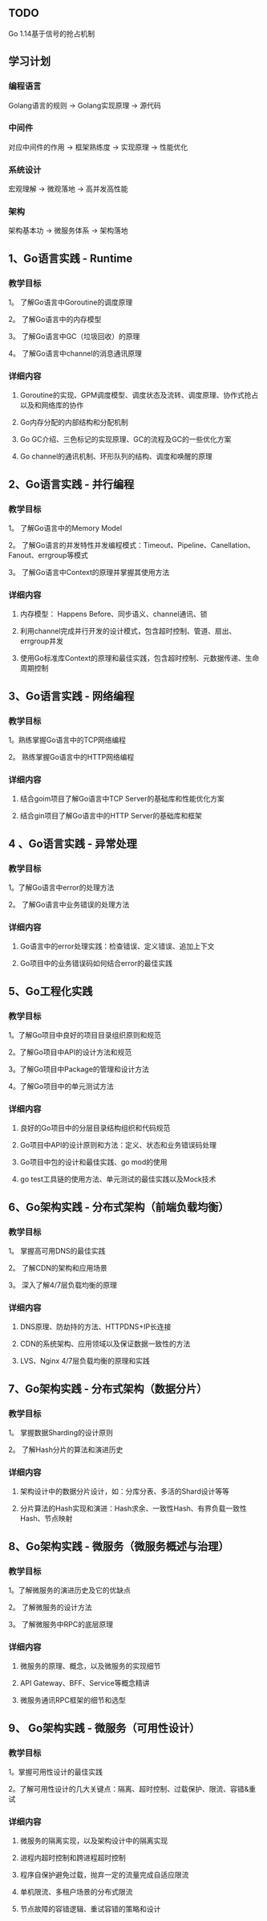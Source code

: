 ## TODO

Go 1.14基于信号的抢占机制







## 学习计划

### 编程语言

Golang语言的规则 -> Golang实现原理 -> 源代码

### 中间件

对应中间件的作用 -> 框架熟练度 -> 实现原理 -> 性能优化

### 系统设计

宏观理解 -> 微观落地 -> 高并发高性能

### 架构

架构基本功 -> 微服务体系 -> 架构落地





## 1、Go语言实践 - Runtime



### 教学目标

1。 了解Go语言中Goroutine的调度原理

2。 了解Go语言中的内存模型

3。 了解Go语言中GC（垃圾回收）的原理

4。 了解Go语言中channel的消息通讯原理



### 详细内容

1. Goroutine的实现、GPM调度模型、调度状态及流转、调度原理、协作式抢占以及和网络库的协作

2. Go内存分配的内部结构和分配机制

3. Go GC介绍、三色标记的实现原理、GC的流程及GC的一些优化方案

4. Go channel的通讯机制、环形队列的结构、调度和唤醒的原理





## 2、Go语言实践 - 并行编程



### 教学目标

1。 了解Go语言中的Memory Model

2。 了解Go语言的并发特性并发编程模式：Timeout、Pipeline、Canellation、Fanout、errgroup等模式

3。 了解Go语言中Context的原理并掌握其使用方法



### 详细内容



1. 内存模型： Happens Before、同步语义、channel通讯、锁

2. 利用channel完成并行开发的设计模式，包含超时控制、管道、扇出、errgroup并发

3. 使用Go标准库Context的原理和最佳实践，包含超时控制、元数据传递、生命周期控制





## 3、Go语言实践 - 网络编程



### 教学目标

1。熟练掌握Go语言中的TCP网络编程

2。 熟练掌握Go语言中的HTTP网络编程



### 详细内容

1. 结合goim项目了解Go语言中TCP Server的基础库和性能优化方案

2. 结合gin项目了解Go语言中的HTTP Server的基础库和框架



## 4 、Go语言实践 - 异常处理



### 教学目标

1。了解Go语言中error的处理方法

2。 了解Go语言中业务错误的处理方法



### 详细内容

1. Go语言中的error处理实践：检查错误、定义错误、追加上下文

2. Go项目中的业务错误码如何结合error的最佳实践



## 5、Go工程化实践



### 教学目标

1。了解Go项目中良好的项目目录组织原则和规范

2。了解Go项目中API的设计方法和规范

3。了解Go项目中Package的管理和设计方法

4。了解Go项目中的单元测试方法



### 详细内容

1. 良好的Go项目中的分层目录结构组织和代码规范

2. Go项目中API的设计原则和方法：定义、状态和业务错误码处理

3. Go项目中包的设计和最佳实践、go mod的使用

4. go test工具链的使用方法、单元测试的最佳实践以及Mock技术



## 6、Go架构实践 - 分布式架构（前端负载均衡）



### 教学目标

1。 掌握高可用DNS的最佳实践

2。 了解CDN的架构和应用场景

3。 深入了解4/7层负载均衡的原理



### 详细内容

1. DNS原理、防劫持的方法、HTTPDNS+IP长连接

2. CDN的系统架构、应用领域以及保证数据一致性的方法

3. LVS、Nginx 4/7层负载均衡的原理和实践



## 7、Go架构实践 - 分布式架构（数据分片）



### 教学目标

1。 掌握数据Sharding的设计原则

2。 了解Hash分片的算法和演进历史



### 详细内容

1. 架构设计中的数据分片设计，如：分库分表、多活的Shard设计等等

2. 分片算法的Hash实现和演进：Hash求余、一致性Hash、有界负载一致性Hash、节点映射



## 8、Go架构实践 - 微服务（微服务概述与治理）



### 教学目标

1。了解微服务的演进历史及它的优缺点

2。 了解微服务的设计方法

3。 了解微服务中RPC的底层原理



### 详细内容

1. 微服务的原理、概念，以及微服务的实现细节

2. API Gateway、BFF、Service等概念精讲

3. 微服务通讯RPC框架的细节和选型



## 9、 Go架构实践 - 微服务（可用性设计）



### 教学目标

1。掌握可用性设计的最佳实践

2。了解可用性设计的几大关键点：隔离、超时控制、过载保护、限流、容错&重试



### 详细内容

1. 微服务的隔离实现，以及架构设计中的隔离实现

2. 进程内超时控制和跨进程超时控制

3. 程序自保护避免过载，抛弃一定的流量完成自适应限流

4. 单机限流、多租户场景的分布式限流

5. 节点故障的容错逻辑、重试容错的策略和设计
